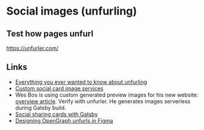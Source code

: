# Social images (unfurling)

## Test how pages unfurl

https://unfurler.com/

## Links

- [Everything you ever wanted to know about unfurling](https://medium.com/slack-developer-blog/everything-you-ever-wanted-to-know-about-unfurling-but-were-afraid-to-ask-or-how-to-make-your-e64b4bb9254)
- [Custom social card image services](https://notebook.lachlanjc.me/2019-11-05_custom_social_card_services/)
- Wes Bos is using custom generated preview images for his new website:
  [overview article](https://wesbos.com/new-wesbos-website). Verify with
  unfurler. He generates images serverless during Gatsby build.
- [Social sharing cards with Gatsby](https://www.gatsbyjs.org/tutorial/seo-and-social-sharing-cards-tutorial/)
- [Designing OpenGraph unfurls in Figma](https://egghead.io/lessons/figma-designing-opengraph-unfurls-in-figma)
